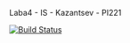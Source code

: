 Laba4 - IS - Kazantsev - PI221

[![Build Status](https://travis-ci.com/Kazantsev27/Laba4.svg?branch=master)](https://travis-ci.com/Kazantsev27/Laba4)
